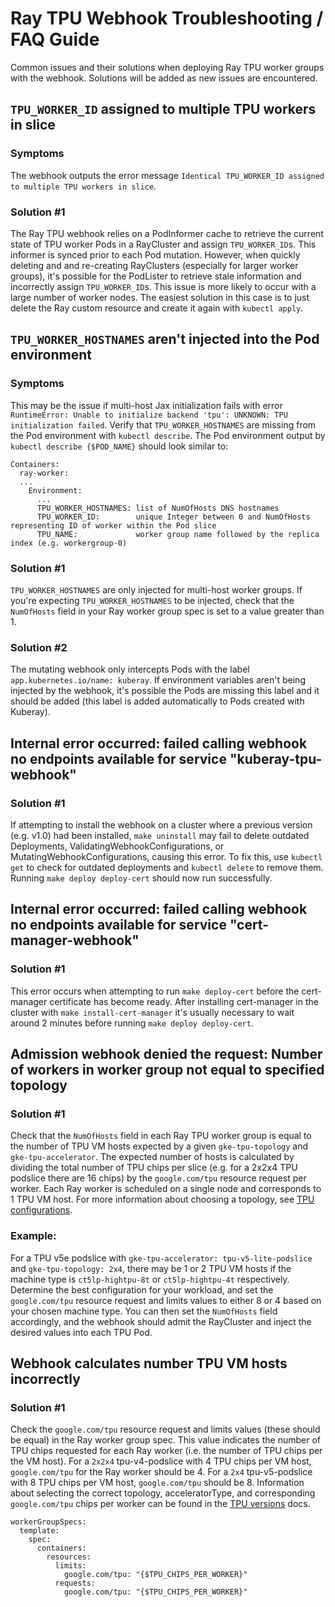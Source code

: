 # Ray TPU Webhook Troubleshooting / FAQ Guide
Common issues and their solutions when deploying Ray TPU worker groups with the webhook.
Solutions will be added as new issues are encountered.

## `TPU_WORKER_ID` assigned to multiple TPU workers in slice

### Symptoms
The webhook outputs the error message `Identical TPU_WORKER_ID assigned to multiple TPU workers in slice`.

### Solution #1
The Ray TPU webhook relies on a PodInformer cache to retrieve the current state of TPU worker Pods in a RayCluster and assign `TPU_WORKER_ID`s. This informer is synced prior to each Pod mutation. However, when quickly deleting and and re-creating RayClusters (especially for larger worker groups), it's possible for the PodLister to retrieve stale information and incorrectly assign `TPU_WORKER_ID`s. This issue is more likely to occur with a large number of worker nodes. The easiest solution in this case is to just delete the Ray custom resource and create it again with `kubectl apply`.

## `TPU_WORKER_HOSTNAMES` aren't injected into the Pod environment

### Symptoms
This may be the issue if multi-host Jax initialization fails with error `RuntimeError: Unable to initialize backend 'tpu': UNKNOWN: TPU initialization failed`. Verify that `TPU_WORKER_HOSTNAMES` are missing from the Pod environment with `kubectl describe`. The Pod environment output by `kubectl describe {$POD_NAME}` should look similar to:
```
Containers:
  ray-worker:
  ...
    Environment:
      ...
      TPU_WORKER_HOSTNAMES: list of NumOfHosts DNS hostnames
      TPU_WORKER_ID:        unique Integer between 0 and NumOfHosts representing ID of worker within the Pod slice
      TPU_NAME:             worker group name followed by the replica index (e.g. workergroup-0)
```

### Solution #1
`TPU_WORKER_HOSTNAMES` are only injected for multi-host worker groups. If you're expecting `TPU_WORKER_HOSTNAMES` to be injected, check that the `NumOfHosts` field in your Ray worker group spec is set to a value greater than 1.

### Solution #2
The mutating webhook only intercepts Pods with the label `app.kubernetes.io/name: kuberay`. If environment variables aren't being injected by the webhook, it's possible the Pods are missing this label and it should be added (this label is added automatically to Pods created with Kuberay).

## Internal error occurred: failed calling webhook no endpoints available for service "kuberay-tpu-webhook"

### Solution #1
If attempting to install the webhook on a cluster where a previous version (e.g. v1.0) had been installed, `make uninstall` may fail to delete outdated Deployments, ValidatingWebhookConfigurations, or MutatingWebhookConfigurations, causing this error. To fix this, use `kubectl get` to check for outdated deployments and `kubectl delete` to remove them. Running `make deploy deploy-cert` should now run successfully.

## Internal error occurred: failed calling webhook no endpoints available for service "cert-manager-webhook"

### Solution #1
This error occurs when attempting to run `make deploy-cert` before the cert-manager certificate has become ready. After installing cert-manager in the cluster with `make install-cert-manager` it's usually necessary to wait around 2 minutes before running `make deploy deploy-cert`.

## Admission webhook denied the request: Number of workers in worker group not equal to specified topology

### Solution #1
Check that the `NumOfHosts` field in each Ray TPU worker group is equal to the number of TPU VM hosts expected by a given `gke-tpu-topology` and `gke-tpu-accelerator`. The expected number of hosts is calculated by dividing the total number of TPU chips per slice (e.g. for a 2x2x4 TPU podslice there are 16 chips) by the `google.com/tpu` resource request per worker. Each Ray worker is scheduled on a single node and corresponds to 1 TPU VM host. For more information about choosing a topology, see [TPU configurations](https://cloud.google.com/kubernetes-engine/docs/concepts/tpus#configuration).
### Example:
For a TPU v5e podslice with `gke-tpu-accelerator: tpu-v5-lite-podslice` and `gke-tpu-topology: 2x4`, there may be 1 or 2 TPU VM hosts if the machine type is `ct5lp-hightpu-8t` or `ct5lp-hightpu-4t` respectively. Determine the best configuration for your workload, and set the `google.com/tpu` resource request and limits values to either 8 or 4 based on your chosen machine type. You can then set the `NumOfHosts` field accordingly, and the webhook should admit the RayCluster and inject the desired values into each TPU Pod.

## Webhook calculates number TPU VM hosts incorrectly

### Solution #1
Check the `google.com/tpu` resource request and limits values (these should be equal) in the Ray worker group spec. This value indicates the number of TPU chips requested for each Ray worker (i.e. the number of TPU chips per the VM host). For a `2x2x4` tpu-v4-podslice with 4 TPU chips per VM host, `google.com/tpu` for the Ray worker should be 4. For a `2x4` tpu-v5-podslice with 8 TPU chips per VM host, `google.com/tpu` should be 8. Information about selecting the correct topology, acceleratorType, and corresponding `google.com/tpu` chips per worker can be found in the [TPU versions](https://cloud.google.com/tpu/docs/v5e) docs.
```
workerGroupSpecs:
  template:
    spec:
      containers:
        resources:
          limits:
            google.com/tpu: "{$TPU_CHIPS_PER_WORKER}"
          requests:
            google.com/tpu: "{$TPU_CHIPS_PER_WORKER}"
```
